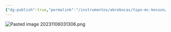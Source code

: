 ```yaml
---
{"dg-publish":true,"permalink":"/instrumentos/abrebocas/tipo-mc-kesson/"}
---
```


![Pasted image 20231106031306.png](/img/user/Sem-1/Cirugia%20Bucal%20I/Medias/Pasted%20image%2020231106031306.png)